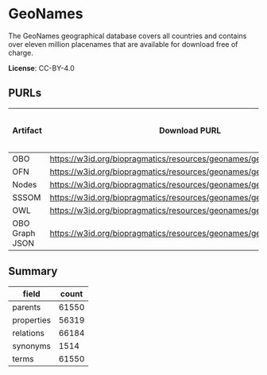 # GeoNames

The GeoNames geographical database covers all countries and contains over eleven million placenames that are available for download free of charge.

**License**: CC-BY-4.0

## PURLs

| Artifact       | Download PURL                                                        | Latest Versioned Download PURL   |
|----------------|----------------------------------------------------------------------|----------------------------------|
| OBO            | https://w3id.org/biopragmatics/resources/geonames/geonames.obo       |                                  |
| OFN            | https://w3id.org/biopragmatics/resources/geonames/geonames.ofn       |                                  |
| Nodes          | https://w3id.org/biopragmatics/resources/geonames/geonames.tsv       |                                  |
| SSSOM          | https://w3id.org/biopragmatics/resources/geonames/geonames.sssom.tsv |                                  |
| OWL            | https://w3id.org/biopragmatics/resources/geonames/geonames.owl       |                                  |
| OBO Graph JSON | https://w3id.org/biopragmatics/resources/geonames/geonames.json      |                                  |

## Summary

| field      |   count |
|------------|---------|
| parents    |   61550 |
| properties |   56319 |
| relations  |   66184 |
| synonyms   |    1514 |
| terms      |   61550 |
